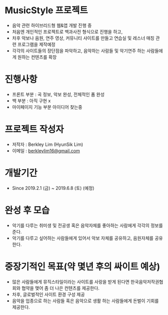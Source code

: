 # MusicStyle 프로젝트
- 음악 관련 하이브리드형 웹&앱 개발 진행 중
- 처음엔 개인적인 프로젝트로 백과사전 형식으로 진행을 하고, 
- 차후 악보나 음원, 연주 영상, 커뮤니티 사이트를 만들고 연습실 및 레스너 매칭 관련 프로그램을 제작예정
- 각각의 사이트들의 장단점을 파악하고, 음악하는 사람들 및 악기연주 하는 사람들에게 원하는 컨텐츠를 확장

# 진행사항
- 프론트 부분 : 곡 정보, 악보 완성, 전체적인 폼 완성
- 백 부분 : 아직 구현 x
- 마이페이지 기능 부분 아이디어 찾는중

# 프로젝트 작성자
- 저작자 : Berkley Lim (HyunSik Lim)
- 이메일 : berkleylim16@gmail.com

# 개발기간 
- Since 2019.2.1 (금) ~ 2019.6.8 (토) (예정)

# 완성 후 모습
- 악기를 다루는 취미생 및 전공생 혹은 음악자체를 좋아하는 사람에게 각각의 정보를 준다.
- 악기를 다루고 싶어하는 사람들에게 있어서 악보 자체를 공유하고, 음원자체를 공유한다.

# 중장기적인 목표(약 몇년 후의 싸이트 예상)
- 많은 사람들에게 뮤직스타일이라는 사이트를 사랑을 받게 된다면 한국음악저작권협회와 협약을 맺어 좀 더 나은 컨텐츠를 제공한다.
- 차후, 글로벌적인 사이트 환경 구성 제공
- 음악을 업종으로 하는 사람들 혹은 음악으로 생활 하는 사람들에게 돈벌이 기회를 제공한다.